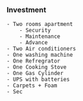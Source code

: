 ### Investment
	- Two rooms apartment
		- Security
		- Maintenance
		- Advance
	- Two Air conditioners
	- One washing machine
	- One Refregrator
	- One Cooking Stove
	- One Gas Cylinder
	- UPS with batteries
	- Carpets + Foam
	- Sec